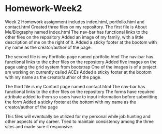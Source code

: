 # Homework-Week2
Week 2 Homework assignment includes index.html, portfolio.html and contact.html
Created three files on my repository.
The first file is About Me/Biography named index.html
The nav-bar has functional links to the other files on the repository
Added an image of my family, with a little description of me on the right of it.
Added a sticky footer at the bootom with my name as the creator/author of the page.

The second file is my Portfolio page named portfolio.html
The nav-bar has functional links to the other files on the repository
Added five images on the page using the grid system from bootstrap
One of the images is of a project am working on currently called ACEs
Added a sticky footer at the bootom with my name as the creator/author of the page.

The third file is my Contact page named contact.html
The nav-bar has functional links to the other files on the repository
The forms have required attribute added to them so users have to input information before submitting the form
Added a sticky footer at the bottom with my name as the creator/author of the page

This files will eventually be utilized for my personal while job hunting and other aspects of my career.
Tried to maintain consistency among the three sites and made sure it responsive.
